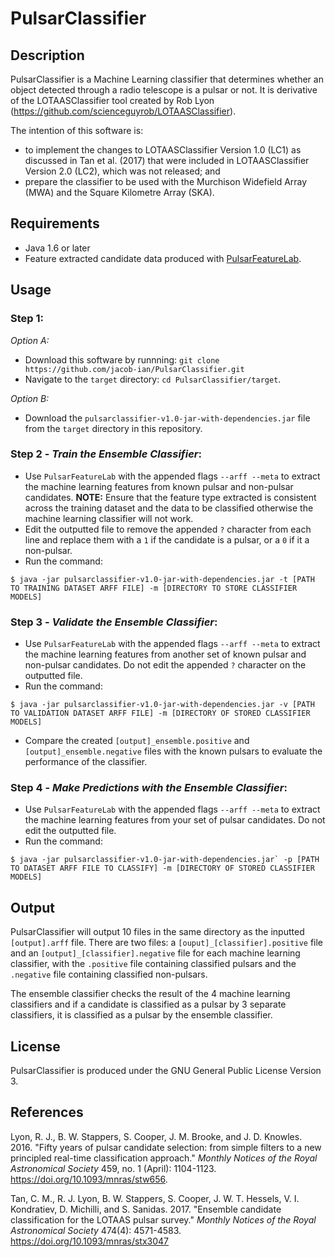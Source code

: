 # PulsarClassifier
## Description
PulsarClassifier is a Machine Learning classifier that determines whether an object detected through a radio telescope is a pulsar or not. It is derivative of the LOTAASClassifier tool created by Rob Lyon (https://github.com/scienceguyrob/LOTAASClassifier).

The intention of this software is:
* to implement the changes to LOTAASClassifier Version 1.0 (LC1) as discussed in Tan et al. (2017) that were included in LOTAASClassifier Version 2.0 (LC2), which was not released; and
* prepare the classifier to be used with the Murchison Widefield Array (MWA) and the Square Kilometre Array (SKA).

## Requirements
* Java 1.6 or later
* Feature extracted candidate data produced with [PulsarFeatureLab](https://github.com/scienceguyrob/PulsarFeatureLab).

## Usage

### Step 1:
*Option A:*
* Download this software by runnning: `git clone https://github.com/jacob-ian/PulsarClassifier.git`
* Navigate to the `target` directory: `cd PulsarClassifier/target`.

*Option B:*
* Download the `pulsarclassifier-v1.0-jar-with-dependencies.jar` file from the `target` directory in this repository.

### Step 2 - *Train the Ensemble Classifier*:
* Use `PulsarFeatureLab` with the appended flags `--arff --meta` to extract the machine learning features from known pulsar and non-pulsar candidates. **NOTE:** Ensure that the feature type extracted is consistent across the training dataset and the data to be classified otherwise the machine learning classifier will not work.
* Edit the outputted file to remove the appended `?` character from each line and replace them with a `1` if the candidate is a pulsar, or a `0` if it a non-pulsar.
* Run the command:
```
$ java -jar pulsarclassifier-v1.0-jar-with-dependencies.jar -t [PATH TO TRAINING DATASET ARFF FILE] -m [DIRECTORY TO STORE CLASSIFIER MODELS]
```
### Step 3 - *Validate the Ensemble Classifier*:
* Use `PulsarFeatureLab` with the appended flags `--arff --meta` to extract the machine learning features from another set of  known pulsar and non-pulsar candidates. Do not edit the appended `?` character on the outputted file.
* Run the command:
```
$ java -jar pulsarclassifier-v1.0-jar-with-dependencies.jar -v [PATH TO VALIDATION DATASET ARFF FILE] -m [DIRECTORY OF STORED CLASSIFIER MODELS]
```
* Compare the created `[output]_ensemble.positive` and `[output]_ensemble.negative` files with the known pulsars to evaluate the performance of the classifier.

### Step 4 - *Make Predictions with the Ensemble Classifier*:
* Use `PulsarFeatureLab` with the appended flags `--arff --meta` to extract the machine learning features from your set of pulsar candidates. Do not edit the outputted file.
* Run the command:
```
$ java -jar pulsarclassifier-v1.0-jar-with-dependencies.jar` -p [PATH TO DATASET ARFF FILE TO CLASSIFY] -m [DIRECTORY OF STORED CLASSIFIER MODELS]
```

## Output
PulsarClassifier will output 10 files in the same directory as the inputted `[output].arff` file. There are two files: a `[ouput]_[classifier].positive` file and an `[output]_[classifier].negative` file for each machine learning classifier, with the `.positive` file containing classified pulsars and the `.negative` file containing classified non-pulsars.

The ensemble classifier checks the result of the 4 machine learning classifiers and if a candidate is classified as a pulsar by 3 separate classifiers, it is classified as a pulsar by the ensemble classifier.


## License
PulsarClassifier is produced under the GNU General Public License Version 3.

## References
Lyon, R. J., B. W. Stappers, S. Cooper, J. M. Brooke, and J. D. Knowles. 2016. "Fifty years of pulsar candidate selection: from simple filters to a new principled real-time classification approach." *Monthly Notices of the Royal Astronomical Society* 459, no. 1 (April): 1104-1123. https://doi.org/10.1093/mnras/stw656.

Tan, C. M., R. J. Lyon, B. W. Stappers, S. Cooper, J. W. T. Hessels, V. I. Kondratiev, D. Michilli, and S. Sanidas. 2017. "Ensemble candidate classification for the LOTAAS pulsar survey." *Monthly Notices of the Royal Astronomical Society* 474(4): 4571-4583. https://doi.org/10.1093/mnras/stx3047
